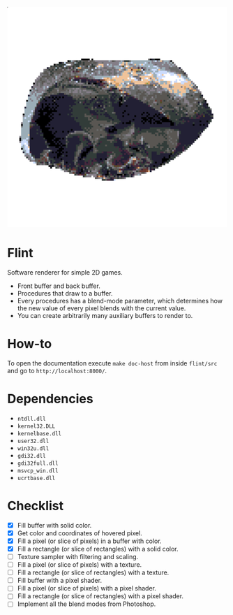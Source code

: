 
![Flint](flint.png)

# Flint

Software renderer for simple 2D games.

 * Front buffer and back buffer.
 * Procedures that draw to a buffer.
 * Every procedures has a blend-mode parameter, which determines how the new value of every pixel blends with the current value.
 * You can create arbitrarily many auxiliary buffers to render to.

# How-to

To open the documentation execute `make doc-host` from inside `flint/src` and go to `http://localhost:8000/`.

# Dependencies

- `ntdll.dll`
- `kernel32.DLL`
- `kernelbase.dll`
- `user32.dll`
- `win32u.dll`
- `gdi32.dll`
- `gdi32full.dll`
- `msvcp_win.dll`
- `ucrtbase.dll`

# Checklist

- [x] Fill buffer with solid color.
- [x] Get color and coordinates of hovered pixel.
- [x] Fill a pixel (or slice of pixels) in a buffer with color.
- [x] Fill a rectangle (or slice of rectangles) with a solid color.
- [ ] Texture sampler with filtering and scaling.
- [ ] Fill a pixel (or slice of pixels) with a texture.
- [ ] Fill a rectangle (or slice of rectangles) with a texture.
- [ ] Fill buffer with a pixel shader.
- [ ] Fill a pixel (or slice of pixels) with a pixel shader.
- [ ] Fill a rectangle (or slice of rectangles) with a pixel shader.
- [ ] Implement all the blend modes from Photoshop.
